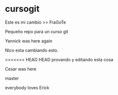 cursogit
========

Este es mi cambio >> FraGoTe

Pequeño repo para un curso git

Yannick was here again

Nico esta cambiando esto.

<<<<<<< HEAD
HEAD
provando y editando esta cosa



Cesar was here


master

everybody loves Erick

